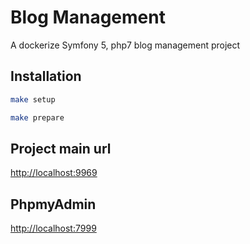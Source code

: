# Blog Management

A dockerize Symfony 5, php7 blog management project

## Installation

```bash
make setup
```

```bash
make prepare
```

## Project main url 

[http://localhost:9969](http://localhost:9969/)

## PhpmyAdmin

[http://localhost:7999](http://localhost:7999/)

